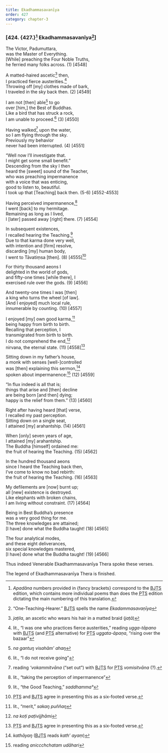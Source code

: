 ```yaml
---
title: Ekadhammasavanīya
order: 427
category: chapter-3
---
```


### \[424. {427.}[^1] Ekadhammasavanīya[^2]\]

The Victor, Padumuttara,  
was the Master of Everything.  
\[While\] preaching the Four Noble Truths,  
he ferried many folks across. (1) \[4548\]

A matted-haired ascetic[^3] then,  
I practiced fierce austerities.[^4]  
Throwing off \[my\] clothes made of bark,  
I traveled in the sky back then. (2) \[4549\]

I am not \[then\] able[^5] to go  
over \[him,\] the Best of Buddhas.  
Like a bird that has struck a rock,  
I am unable to proceed.[^6] (3) \[4550\]

Having walked[^7] upon the water,  
so I am flying through the sky.  
Previously my behavior  
never had been interrupted. (4) \[4551\]

“Well now I’ll investigate that.  
I might get some small benefit.”  
Descending from the sky I then  
heard the \[sweet\] sound of the Teacher,  
who was preaching impermanence  
with a voice that was enticing,  
good to listen to, beautiful.  
I took up that \[Teaching\] back then. (5-6) \[4552-4553\]

Having perceived impermanence,[^8]  
I went \[back\] to my hermitage.  
Remaining as long as I lived,  
I \[later\] passed away \[right\] there. (7) \[4554\]

In subsequent existences,  
I recalled hearing the Teaching.[^9]  
Due to that karma done very well,  
with intention and \[firm\] resolve,  
discarding \[my\] human body,  
I went to Tāvatiṃsa \[then\]. (8) \[4555\][^10]

For thirty thousand aeons I  
delighted in the world of gods,  
and fifty-one times \[while there\], I  
exercised rule over the gods. (9) \[4556\]

And twenty-one times I was \[then\]  
a king who turns the wheel \[of law\].  
\[And I enjoyed\] much local rule,  
innumerable by counting. (10) \[4557\]

I enjoyed \[my\] own good karma,[^11]  
being happy from birth to birth.  
Recalling that perception, I  
transmigrated from birth to birth.  
I do not comprehend the end,[^12]  
nirvana, the eternal state. (11) \[4558\][^13]

Sitting down in my father’s house,  
a monk with senses \[well-\]controlled  
was \[then\] explaining this sermon,[^14]  
spoken about impermanence:[^15] (12) \[4559\]

“In flux indeed is all that is;  
things that arise and \[then\] decline  
are being born \[and then\] dying;  
happy is the relief from them.” (13) \[4560\]

Right after having heard \[that\] verse,  
I recalled my past perception.  
Sitting down on a single seat,  
I attained \[my\] arahantship. (14) \[4561\]

When \[only\] seven years of age,  
I attained \[my\] arahantship.  
The Buddha \[himself\] ordained me:  
the fruit of hearing the Teaching. (15) \[4562\]

In the hundred thousand aeons  
since I heard the Teaching back then,  
I’ve come to know no bad rebirth:  
the fruit of hearing the Teaching. (16) \[4563\]

My defilements are \[now\] burnt up;  
all \[new\] existence is destroyed.  
Like elephants with broken chains,  
I am living without constraint. (17) \[4564\]

Being in Best Buddha’s presence  
was a very good thing for me.  
The three knowledges are attained;  
\[I have\] done what the Buddha taught! (18) \[4565\]

The four analytical modes,  
and these eight deliverances,  
six special knowledges mastered,  
\[I have\] done what the Buddha taught! (19) \[4566\]

Thus indeed Venerable Ekadhammasavanīya Thera spoke these verses.

The legend of Ekadhammasavanīya Thera is finished.

[^1]: *Apadāna* numbers provided in {fancy brackets} correspond to the <abbr title="Buddha Jayanthi Tripitaka Series">BJTS</abbr> edition, which contains more individual poems than does the <abbr title="Pali Text Society">PTS</abbr> edition dictating the main numbering of this translation.

[^2]: “One-Teaching-Hearer.” <abbr title="Buddha Jayanthi Tripitaka Series">BJTS</abbr> spells the name *Ekadammasavaṇīya*

[^3]: *jaṭila*, an ascetic who wears his hair in a matted braid (*jaṭā*)

[^4]: lit., “I was one who practices fierce austerities,” reading *ugga-tāpano* with <abbr title="Buddha Jayanthi Tripitaka Series">BJTS</abbr> (and <abbr title="Pali Text Society">PTS</abbr> alternative) for <abbr title="Pali Text Society">PTS</abbr> *uggata-āpaṇa*, “rising over the bazaar”

[^5]: *na gantuŋ visahām’ ahaŋ*

[^6]: lit., “I do not receive going”

[^7]: reading *‘vokammitvāna* (“set out”) with <abbr title="Buddha Jayanthi Tripitaka Series">BJTS</abbr> for <abbr title="Pali Text Society">PTS</abbr> *vomisitvāna* (?).

[^8]: lit., “taking the perception of impermanence”

[^9]: lit., “the Good Teaching,” *saddhamma°*

[^10]: <abbr title="Pali Text Society">PTS</abbr> and <abbr title="Buddha Jayanthi Tripitaka Series">BJTS</abbr> agree in presenting this as a six-footed verse.

[^11]: lit., “merit,” *sakaŋ puññaŋ*

[^12]: *na koṭi paṭivijjhāmi*

[^13]: <abbr title="Pali Text Society">PTS</abbr> and <abbr title="Buddha Jayanthi Tripitaka Series">BJTS</abbr> agree in presenting this as a six-footed verse.

[^14]: *kathāyaŋ* (<abbr title="Buddha Jayanthi Tripitaka Series">BJTS</abbr> reads *kath’ ayaṃ*)

[^15]: reading *ani<span class="diacritics" data-state="on">cc</span><span class="no-diacritics" data-state="off">chch</span>atam udāhari*
